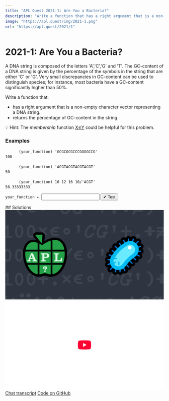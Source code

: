 ```yaml
---
title: "APL Quest 2021-1: Are You a Bacteria?"
description: "Write a function that has a right argument that is a non-empty character vector representing a DNA string and returns the percentage of GC-content in the string."
image: "https://apl.quest/img/2021-1.png"
url: "https://apl.quest/2021/1"
---
```


# <span class=s>2021-</span>1: Are You a Bacteria?
<!--  write a function that has a right argument that is a non-empty character vector representing a DNA string and returns the percentage of GC-content in the string. -->
A DNA string is composed of the letters 'A','C','G' and 'T'. The GC-content of a DNA string is given by the percentage of the symbols in the string that are either 'C' or 'G'. Very small discrepancies in GC-content can be used to distinguish species; for instance, most bacteria have a GC-content significantly higher than 50%.

Write a function that:

- has a right argument that is a non-empty character vector representing a DNA string.
- returns the percentage of GC-content in the string.

💡 Hint: The <em>membership</em> function <a href="https://help.dyalog.com/latest/#Language/Primitive%20Functions/Membership.htm" class="language-APL" target="_blank">X∊Y</a> could be helpful for this problem.

### Examples
```APL
      (your_function) 'GCGCGCGCCCGGGGCCG'
100

      (your_function) 'ACGTACGTACGTACGT'
50

      (your_function) 10 12 16 10/'ACGT'
58.33333333
```
<div class="pdiv">
  <code onclick="p_Input.focus()">your_function ← </code><input id="p_Input" autocomplete="off" spellcheck="false" oninput="this.parentElement.querySelector`button`.disabled=false;localStorage.setItem(window.location.pathname,this.value)" onkeypress="subm(event)">
  <button onclick="alert$.next`Testing…`;submitSolution`p`" class="md-button md-button--primary">&#x2714; Test</button>
</div>
<blockquote id="p_Output"></blockquote>
## Solutions
<div onclick="play(this)" title="Video on YouTube" class="yt">
<img alt="Video Thumbnail" src="../../img/2021-1.png">
<img alt="YouTube" src="../../img/yt-big.png">
</div>
<a href="https://chat.stackexchange.com/transcript/52405?m=64216596#64216596" target="_blank" class="md-button md-button--primary">Chat transcript</a>
<a href="https://github.com/abrudz/apl_quest/tree/main/2021/1.apl" target="_blank" class="md-button md-button--primary right">Code on GitHub</a>

<script>
    testCases={"a":["'GCGCGCGCCCGGGGCCG'","'ACGTACGTACGTACGT'","'AGCT'[?4⍴⍨10+?10]"],"b":["'CTCTCTTTCTTCT'","'AAAAA'","'CCCCCC'"],"f":"100×≢÷⍨1⊥∊∘'CG'","p":","}
    p_Input.value=localStorage.getItem(window.location.pathname)
    play=e=>e.outerHTML=`<iframe src="https://www.youtube.com/embed/6tkUO7Wc5Tg?list=PLYKQVqyrAEj9wDIUyLDGtDAFTKY38BUMN&autoplay=1" title="<span class=s>2021-</span>1: Are You a Bacteria? (APL Quest 2021-1)" frameborder="0" allow="accelerometer; autoplay; clipboard-write; encrypted-media; gyroscope; picture-in-picture; web-share" referrerpolicy="strict-origin-when-cross-origin" allowfullscreen></iframe>`
</script>
